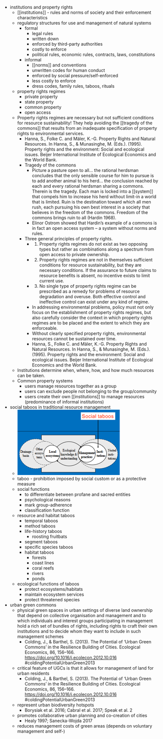 - institutions and property rights
	- [[institutions]] - rules and norms of society and their enforcement characteristics
	- regulatory structures for use and management of natural systems
		- formal
			- legal rules
			- written down
			- enforced by third-party authorities
			- costly to enforce
			- political rules, economic rules, contracts, laws, constitutions
		- informal
			- [[norms]] and conventions
			- unwritten codes for human conduct
			- enforced by social pressure/self-enforced
			- less costly to enforce
			- dress codes, family rules, taboos, rituals
	- property rights regimes
		- private property
		- state property
		- common property
		- open access
	- Property rights regimes are necessary but not
	  sufficient conditions for resource sustainability!
	  They help avoiding the [[tragedy of the 
	  commons]] that results from an inadequate specification of property rights to environmental services.
		- Hanna, S., Folke C. and Mäler, K.-G. Property Rights and Natural Resources. In Hanna, S., & Munasinghe, M. (Eds.). (1995). Property rights and the environment: Social and ecological issues. Beijer International Institute of Ecological Economics and the World Bank.
		- Tragedy of the commons
			- Picture a pasture open to all... the rational herdsman concludes that the only sensible course for him to pursue is to add another animal to his herd... the conclusion reached by each and every rational herdsman sharing a commons. Therein is the tragedy. Each man is locked into a [[system]] that compels him to increase his herd without limit-in a world that is limited. Ruin is the destination toward which all men rush, each pursuing his own best interest in a society that believes in the freedom of the commons. Freedom of the commons brings ruin to all (Hardin 1968).
			- Elinor Ostrom showed that Hardin’s example of a commons is in fact an open access system – a system without norms and rules.
		- Three general principles of property rights.
			- 1. Property rights regimes do not exist as two opposing types but rather as combinations along a spectrum from open access to private ownership.
			- 2. Property rights regimes are not in themselves sufficient conditions for resource sustainability, but they are necessary conditions. If the assurance to future claims to resource benefits is absent, no incentive exists to limit current use.
			- 3. No single type of property rights regime can be prescribed as a remedy for problems of resource degradation and overuse. Both effective control and ineffective control can exist under any kind of regime.
			- In addressing environmental problems, policy must not only focus on the establishment of property rights regimes, but also carefully consider the context in which property rights regimes are to be placed and the extent to which they are
			  enforceable.
			- Without clearly specified property rights, environmental resources cannot be sustained over time.
			- Hanna, S., Folke C. and Mäler, K.-G. Property Rights and Natural Resources. In Hanna, S., & Munasinghe, M. (Eds.). (1995). Property rights and the environment: Social and ecological issues. Beijer International Institute of Ecological Economics and the World Bank.
	- Institutions determine when, where, how, and how much resources can be taken.
	- Common property systems
		- users manage resources together as a group
		- users can exclude people not belonging to the group/community
		- users create their own [[institutions]] to manage resources (predominance of informal institutions)
- social taboos in traditional resource management
	- ![image.png](../assets/image_1640014684826_0.png)
	- taboo - prohibition imposed by social custom or as a protective measure
	- social functions
		- to differentiate between profane and sacred entities
		- psychological reasons
		- mark group-adherence
		- classification function
	- resource and habitat taboos
		- temporal taboos
		- method taboos
		- life-history taboos
			- roosting fruitbats
		- segment taboos
		- specific species taboos
		- habitat taboos
			- forests
			- coast lines
			- coral reefs
			- rivers
			- ponds
	- ecological functions of taboos
		- protect ecosystems/habitats
		- maintain ecosystem services
		- protect threatened species
- urban green commons
	- physical green spaces in urban settings of diverse land ownership that depend on collective organisation and management and to which individuals and interest groups participating in management hold a rich set of bundles of rights, including rights to craft their own institutions and to
	  decide whom they want to include in such management schemes
		- Colding, J., & Barthel, S. (2013). The Potential of ‘Urban Green Commons’ in the Resilience Building of Cities. Ecological Economics, 86, 156–166. https://doi.org/10.1016/j.ecolecon.2012.10.016 #coldingPotentialUrbanGreen2013
	- critical feature of UGCs is that it allows for management of land for urban residents
		- Colding, J., & Barthel, S. (2013). The Potential of ‘Urban Green Commons’ in the Resilience Building of Cities. Ecological Economics, 86, 156–166. https://doi.org/10.1016/j.ecolecon.2012.10.016 #coldingPotentialUrbanGreen2013
	- represent urban biodiversity hotspots
		- Borysiak et al. 2016; Cabral et al. 2017; Speak et al. 2
	- promotes collaborative urban planning and co-creation of cities
		- Healy 1997; Sanecka-Wojda 2017
	- reduces management costs of green areas (depends on voluntary management and self-)